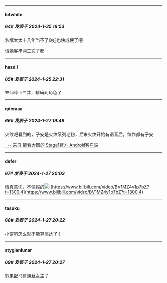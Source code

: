
*****

####  lotwhite  
##### 64#       发表于 2024-1-25 16:53

名塚太太十几年当不了Q娃也快成梗了吧

请她客串两三次了都


*****

####  haze.l  
##### 65#       发表于 2024-1-25 22:31

笠间淳→三井，精确到角色了


*****

####  qderaaa  
##### 66#       发表于 2024-1-27 19:49

火纹吧看到的，子安是火纹系列老粉，后来火纹开始有语音后，每作都有子安

[  -- 来自 能看大图的 Stage1官方 Android客户端](https://www.coolapk.com/apk/140634)


*****

####  defer  
##### 67#       发表于 2024-1-27 20:03

情真意切，不像假的<img src="https://static.saraba1st.com/image/smiley/face2017/135.png" referrerpolicy="no-referrer">
[https://www.bilibili.com/video/BV1MZ4y1p7bZ?t=1300.4](https://www.bilibili.com/video/BV1MZ4y1p7bZ?t=1300.4)


*****

####  tasuku  
##### 68#       发表于 2024-1-27 20:22

小寄吧怎么就不能算高达了！


*****

####  stygianlunar  
##### 69#       发表于 2024-1-27 20:27

铃果配马裤螺丝女主？

